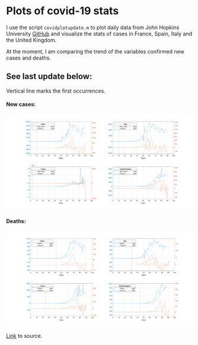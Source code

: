 # Plots of covid-19 stats

I use the script `covidplotupdate.m` to plot daily data from John Hopkins University [GitHub](https://github.com/CSSEGISandData/COVID-19) and visualize the stats of cases in France, Spain, Italy and the United Kingdom.

At the moment, I am comparing the trend of the variables confirmed new cases and deaths.

## See last update below:
Vertical line marks the first occurrences.

#### New cases:

<img src="https://github.com/gonzalo-villegas-curulla/covidPlots/blob/master/images/figure_confirmed.png">

#### Deaths:

<img src="https://github.com/gonzalo-villegas-curulla/covidPlots/blob/master/images/figure_deaths.png">

[Link](https://github.com/CSSEGISandData/COVID-19) to source.


<!-- <img src="https://github.com/gonzalo-villegas-curulla/covidPlots/"> -->
<!-- <img src="C:\Users\organ\Desktop\covid\COVID-19-master\csse_covid_19_data\csse_covid_19_time_series\images\figure1.png"> -->
